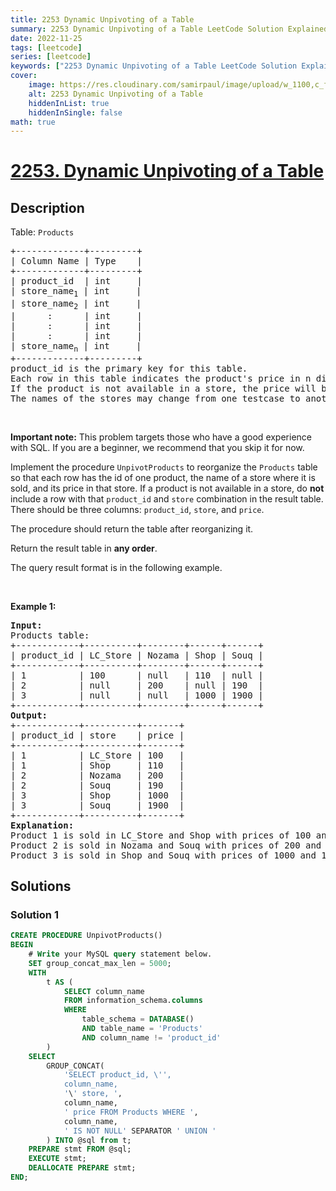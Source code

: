 ```yaml
---
title: 2253 Dynamic Unpivoting of a Table
summary: 2253 Dynamic Unpivoting of a Table LeetCode Solution Explained
date: 2022-11-25
tags: [leetcode]
series: [leetcode]
keywords: ["2253 Dynamic Unpivoting of a Table LeetCode Solution Explained in all languages", "2253 Dynamic Unpivoting of a Table", "LeetCode", "leetcode solution in Python3 C++ Java Go PHP Ruby Swift TypeScript Rust C# JavaScript C", "GeeksforGeeks", "InterviewBit", "Coding Ninjas", "HackerRank", "HackerEarth", "CodeChef", "TopCoder", "AlgoExpert", "freeCodeCamp", "Codeforces", "GitHub", "AtCoder", "Samir Paul"]
cover:
    image: https://res.cloudinary.com/samirpaul/image/upload/w_1100,c_fit,co_rgb:FFFFFF,l_text:Arial_75_bold:2253 Dynamic Unpivoting of a Table - Solution Explained/problem-solving.webp
    alt: 2253 Dynamic Unpivoting of a Table
    hiddenInList: true
    hiddenInSingle: false
math: true
---
```



# [2253. Dynamic Unpivoting of a Table](https://leetcode.com/problems/dynamic-unpivoting-of-a-table)


## Description

<p>Table: <code>Products</code></p>

<pre>
+-------------+---------+
| Column Name | Type    |
+-------------+---------+
| product_id  | int     |
| store_name<sub>1</sub> | int     |
| store_name<sub>2</sub> | int     |
|      :      | int     |
|      :      | int     |
|      :      | int     |
| store_name<sub>n</sub> | int     |
+-------------+---------+
product_id is the primary key for this table.
Each row in this table indicates the product&#39;s price in n different stores.
If the product is not available in a store, the price will be null in that store&#39;s column.
The names of the stores may change from one testcase to another. There will be at least 1 store and at most 30 stores.
</pre>

<p>&nbsp;</p>

<p><strong>Important note:</strong> This problem targets those who have a good experience with SQL. If you are a beginner, we recommend that you skip it for now.</p>

<p>Implement the procedure <code>UnpivotProducts</code> to reorganize the <code>Products</code> table so that each row has the id of one product, the name of a store where it is sold, and its price in that store. If a product is not available in a store, do <strong>not</strong> include a row with that <code>product_id</code> and <code>store</code> combination in the result table. There should be three columns: <code>product_id</code>, <code>store</code>, and <code>price</code>.</p>

<p>The procedure should return the table after reorganizing it.</p>

<p>Return the result table in <strong>any order</strong>.</p>

<p>The query result format is in the following example.</p>

<p>&nbsp;</p>
<p><strong class="example">Example 1:</strong></p>

<pre>
<strong>Input:</strong> 
Products table:
+------------+----------+--------+------+------+
| product_id | LC_Store | Nozama | Shop | Souq |
+------------+----------+--------+------+------+
| 1          | 100      | null   | 110  | null |
| 2          | null     | 200    | null | 190  |
| 3          | null     | null   | 1000 | 1900 |
+------------+----------+--------+------+------+
<strong>Output:</strong> 
+------------+----------+-------+
| product_id | store    | price |
+------------+----------+-------+
| 1          | LC_Store | 100   |
| 1          | Shop     | 110   |
| 2          | Nozama   | 200   |
| 2          | Souq     | 190   |
| 3          | Shop     | 1000  |
| 3          | Souq     | 1900  |
+------------+----------+-------+
<strong>Explanation:</strong> 
Product 1 is sold in LC_Store and Shop with prices of 100 and 110 respectively.
Product 2 is sold in Nozama and Souq with prices of 200 and 190.
Product 3 is sold in Shop and Souq with prices of 1000 and 1900.
</pre>

## Solutions

### Solution 1

<!-- tabs:start -->

```sql
CREATE PROCEDURE UnpivotProducts()
BEGIN
    # Write your MySQL query statement below.
    SET group_concat_max_len = 5000;
    WITH
        t AS (
            SELECT column_name
            FROM information_schema.columns
            WHERE
                table_schema = DATABASE()
                AND table_name = 'Products'
                AND column_name != 'product_id'
        )
    SELECT
        GROUP_CONCAT(
            'SELECT product_id, \'',
            column_name,
            '\' store, ',
            column_name,
            ' price FROM Products WHERE ',
            column_name,
            ' IS NOT NULL' SEPARATOR ' UNION '
        ) INTO @sql from t;
    PREPARE stmt FROM @sql;
    EXECUTE stmt;
    DEALLOCATE PREPARE stmt;
END;
```

<!-- tabs:end -->

<!-- end -->
